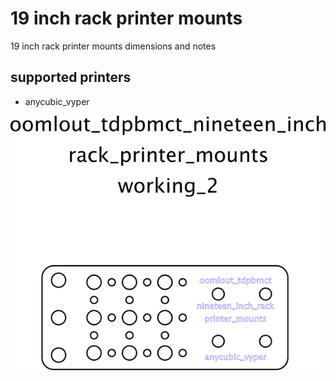 # 19 inch rack printer mounts
19 inch rack printer mounts dimensions and notes  
## supported printers  
* anycubic_vyper
  







![](working_2_600.png) 














